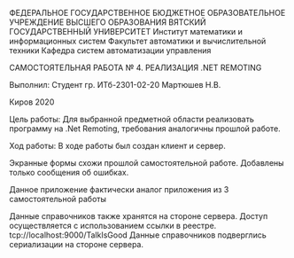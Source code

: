 
ФЕДЕРАЛЬНОЕ ГОСУДАРСТВЕННОЕ БЮДЖЕТНОЕ ОБРАЗОВАТЕЛЬНОЕ УЧРЕЖДЕНИЕ ВЫСШЕГО ОБРАЗОВАНИЯ 
ВЯТСКИЙ ГОСУДАРСТВЕННЫЙ УНИВЕРСИТЕТ 
Институт математики и информационных систем 
Факультет автоматики и вычислительной техники 
Кафедра систем автоматизации управления

САМОСТОЯТЕЛЬНАЯ РАБОТА № 4. РЕАЛИЗАЦИЯ .NET REMOTING

Выполнил: Студент гр. ИТб-2301-02-20 Мартюшев Н.В.

Киров 2020

Цель работы: Для выбранной предметной области реализовать программу на .Net Remoting, требования аналогичны прошлой работе.

Ход работы: В ходе работы был создан клиент и сервер.

Экранные формы схожи прошлой самостоятельной работе. Добавлены только сообщения об ошибках.

Данное приложение фактически аналог приложения из 3 самостоятельной работы 

Данные справочников также хранятся на стороне сервера. Доступ осуществляется с использованием ссылки в реестре.
tcp://localhost:9000/TalkIsGood
Данные справочников подверглись сериализации на стороне сервера. 
